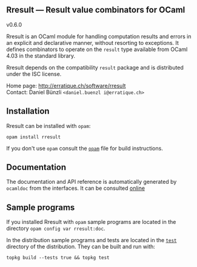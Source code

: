 Rresult — Result value combinators for OCaml
-------------------------------------------------------------------------------
v0.6.0

Rresult is an OCaml module for handling computation results and errors
in an explicit and declarative manner, without resorting to
exceptions. It defines combinators to operate on the `result` type
available from OCaml 4.03 in the standard library.

Rresult depends on the compatibility `result` package and is
distributed under the ISC license.

Home page: http://erratique.ch/software/rresult  
Contact: Daniel Bünzli `<daniel.buenzl i@erratique.ch>`

## Installation

Rresult can be installed with `opam`:

    opam install rresult

If you don't use `opam` consult the [`opam`](opam) file for build
instructions.

## Documentation

The documentation and API reference is automatically generated by
`ocamldoc` from the interfaces. It can be consulted [online][doc]

[doc]: http://erratique.ch/software/rresult/doc/


## Sample programs

If you installed Rresult with `opam` sample programs are located in
the directory `opam config var rresult:doc`.

In the distribution sample programs and tests are located in the
[`test`](test) directory of the distribution. They can be built and run
with:

    topkg build --tests true && topkg test
